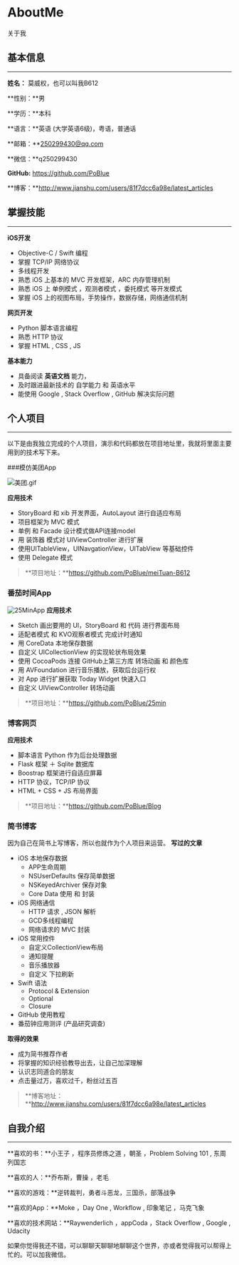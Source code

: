# AboutMe
关于我

## 基本信息
---------

**姓名：** 莫威权，也可以叫我B612

**性别：**男

**学历：**本科

**语言：**英语 (大学英语6级)，粤语，普通话

**邮箱：**250299430@qq.com

**微信：**q250299430

**GitHub:** https://github.com/PoBlue

**博客：**http://www.jianshu.com/users/81f7dcc6a98e/latest_articles

## 掌握技能
---------
**iOS开发**
- Objective-C / Swift 编程
- 掌握 TCP/IP 网络协议
- 多线程开发
- 熟悉 iOS 上基本的 MVC 开发框架，ARC 内存管理机制
- 熟悉 iOS 上 单例模式 ，观测者模式 ，委托模式 等开发模式
- 掌握 iOS 上的视图布局，手势操作，数据存储，网络通信机制

**网页开发**
- Python 脚本语言编程
- 熟悉 HTTP 协议
- 掌握 HTML , CSS , JS

**基本能力**
- 具备阅读 **英语文档** 能力，
- 及时跟进最新技术的 自学能力 和 英语水平
- 能使用 Google , Stack Overflow , GitHub 解决实际问题



## 个人项目
---------
以下是由我独立完成的个人项目，演示和代码都放在项目地址里，我就将里面主要用到的技术写下来。

###模仿美团App

![美团.gif](http://upload-images.jianshu.io/upload_images/1132519-b8628e9b71b87663.gif?imageMogr2/auto-orient/strip)

**应用技术**
- StoryBoard 和 xib 开发界面，AutoLayout 进行自适应布局
- 项目框架为 MVC 模式
- 单例 和 Facade 设计模式做API连接model
- 用 装饰器 模式对 UIViewController 进行扩展
- 使用UITableView，UINavgationView，UITabView 等基础控件
- 使用 Delegate 模式



>**项目地址：**https://github.com/PoBlue/meiTuan-B612

### 番茄时间App

![25MinApp](http://upload-images.jianshu.io/upload_images/1132519-5cf7891e412215fc.gif?imageMogr2/auto-orient/strip)
**应用技术**
- Sketch 画出要用的 UI，StoryBoard 和 代码 进行界面布局
- 适配者模式 和 KVO观察者模式 完成计时通知
- 用 CoreData 本地保存数据
- 自定义 UICollectionView 的实现轮状布局效果
- 使用 CocoaPods 连接 GitHub上第三方库 转场动画 和 颜色库
- 用 AVFoundation 进行音乐播放，获取后台运行权
- 对 App 进行扩展获取 Today Widget 快速入口
- 自定义 UIViewController 转场动画

>**项目地址：**https://github.com/PoBlue/25min

### 博客网页
**应用技术**
- 脚本语言 Python 作为后台处理数据
- Flask 框架 ＋ Sqlite 数据库 
- Boostrap 框架进行自适应屏幕
- HTTP 协议，TCP/IP 协议
- HTML + CSS + JS 布局界面

>**项目地址：**https://github.com/PoBlue/Blog

### 简书博客
因为自己在简书上写博客，所以也就作为个人项目来运营。
**写过的文章**
- iOS 本地保存数据  
  - APP生命周期
  - NSUserDefaults 保存简单数据 
  - NSKeyedArchiver 保存对象
  - Core Data 使用 和 封装
- iOS 网络通信 
  - HTTP 请求 , JSON 解析 
  - GCD多线程编程 
  - 网络请求的 MVC 封装 
- iOS 常用控件 
  - 自定义CollectionView布局 
  - 通知提醒 
  - 音乐播放器   
  - 自定义 下拉刷新 
- Swift 语法 
  - Protocol & Extension 
  -  Optional 
  -  Closure
- GitHub 使用教程
- 番茄钟应用测评 (产品研究调查)

**取得的效果**
- 成为简书推荐作者
- 将掌握的知识经验教导出去，让自己加深理解
- 认识志同道合的朋友
- 点击量过万，喜欢过千，粉丝过五百

>**博客地址：**http://www.jianshu.com/users/81f7dcc6a98e/latest_articles

## 自我介绍
-------------

**喜欢的书：**小王子 ，程序员修炼之道 ，朝圣 ，Problem Solving 101 , 东周列国志

**喜欢的人：**乔布斯，曹操 ，老毛

**喜欢的游戏：**逆转裁判，勇者斗恶龙，三国杀，部落战争

**喜欢的App：**Moke ，Day One , Workflow , 印象笔记 ，马克飞象

**喜欢的技术网站：**Raywenderlich ，appCoda ，Stack Overflow , Google , Udacity

如果你觉得我还不错，可以聊聊天聊聊地聊聊这个世界，亦或者觉得我可以帮得上忙的。可以加我微信。
